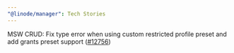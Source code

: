 ```yaml
---
"@linode/manager": Tech Stories
---
```


MSW CRUD: Fix type error when using custom restricted profile preset and add grants preset support ([#12756](https://github.com/linode/manager/pull/12756))
